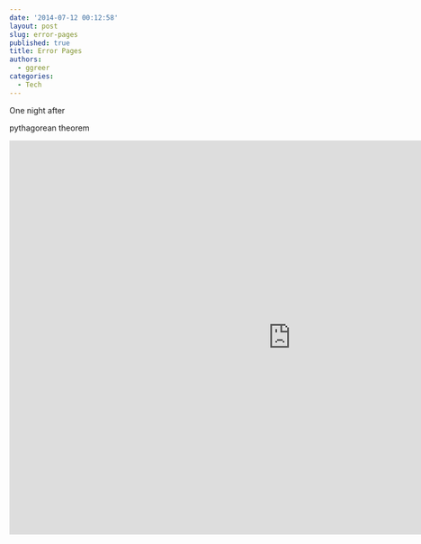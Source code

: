 ```yaml
---
date: '2014-07-12 00:12:58'
layout: post
slug: error-pages
published: true
title: Error Pages
authors:
  - ggreer
categories:
  - Tech
---
```


One night after 

pythagorean theorem


<iframe style="border: 0; height: 700px; width: 1000px;" src="https://floobits.com/static/503.html" />



https://floobits.com/static/500.html
evangelion

https://floobits.com/static/400.html
https://floobits.com/static/401.html
https://floobits.com/static/403.html

https://floobits.com/static/404.html

